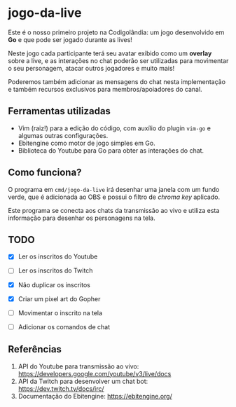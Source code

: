 # jogo-da-live

Este é o nosso primeiro projeto na Codigolândia: um jogo desenvolvido em **Go**
e que pode ser jogado durante as lives!

Neste jogo cada participante terá seu avatar exibido como um **overlay** sobre
a live, e as interações no chat poderão ser utilizadas para movimentar o seu
personagem, atacar outros jogadores e muito mais!

Poderemos também adicionar as mensagens do chat nesta implementação e também
recursos exclusivos para membros/apoiadores do canal.

## Ferramentas utilizadas

* Vim (raiz!) para a edição do código, com auxílio do plugin `vim-go` e algumas
  outras configurações.
* Ebitengine como motor de jogo simples em Go.
* Biblioteca do Youtube para Go para obter as interações do chat.

## Como funciona?

O programa em `cmd/jogo-da-live` irá desenhar uma janela com um fundo verde,
que é adicionada ao OBS e possui o filtro de *chroma key* aplicado.

Este programa se conecta aos chats da transmissão ao vivo e utiliza esta
informação para desenhar os personagens
na tela.

## TODO

- [x] Ler os inscritos do Youtube
- [ ] Ler os inscritos do Twitch 
- [x] Não duplicar os inscritos
- [x] Criar um pixel art do Gopher
- [ ] Movimentar o inscrito na tela
- [ ] Adicionar os comandos de chat


## Referências

1. API do Youtube para transmissão ao vivo: https://developers.google.com/youtube/v3/live/docs
2. API da Twitch para desenvolver um chat bot: https://dev.twitch.tv/docs/irc/
3. Documentação do Ebitengine: https://ebitengine.org/
